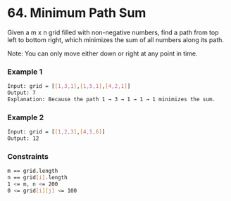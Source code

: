 # 64. Minimum Path Sum

Given a m x n grid filled with non-negative numbers, find a path from top left to bottom right, which minimizes the sum of all numbers along its path.

Note: You can only move either down or right at any point in time.

### Example 1
```sh
Input: grid = [[1,3,1],[1,5,1],[4,2,1]]
Output: 7
Explanation: Because the path 1 → 3 → 1 → 1 → 1 minimizes the sum.
```

### Example 2
```sh
Input: grid = [[1,2,3],[4,5,6]]
Output: 12
```


### Constraints
```sh
m == grid.length
n == grid[i].length
1 <= m, n <= 200
0 <= grid[i][j] <= 100
```

